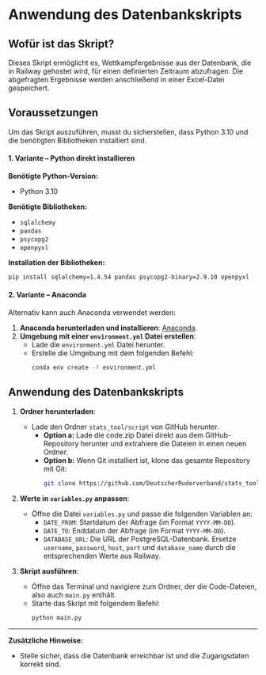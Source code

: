 # Anwendung des Datenbankskripts

## Wofür ist das Skript?

Dieses Skript ermöglicht es, Wettkampfergebnisse aus der Datenbank, die in Railway gehostet wird, für einen definierten Zeitraum abzufragen. Die abgefragten Ergebnisse werden anschließend in einer Excel-Datei gespeichert.

## Voraussetzungen
Um das Skript auszuführen, musst du sicherstellen, dass Python 3.10 und die benötigten Bibliotheken installiert sind.

#### 1. Variante – Python direkt installieren

**Benötigte Python-Version:**
- Python 3.10

**Benötigte Bibliotheken:**
- `sqlalchemy`
- `pandas`
- `psycopg2`
- `openpyxl`

**Installation der Bibliotheken:**
```bash
pip install sqlalchemy=1.4.54 pandas psycopg2-binary=2.9.10 openpyxl
```

#### 2. Variante – Anaconda

Alternativ kann auch Anaconda verwendet werden:

1. **Anaconda herunterladen und installieren**: [Anaconda](https://www.anaconda.com/products/individual).
2. **Umgebung mit einer `environment.yml` Datei erstellen**:
   - Lade die `environment.yml` Datei herunter.
   - Erstelle die Umgebung mit dem folgenden Befehl:
     ```bash
     conda env create -f environment.yml
     ```

## Anwendung des Datenbankskripts

1. **Ordner herunterladen**:
   - Lade den Ordner `stats_tool/script` von GitHub herunter.
     - **Option a:** Lade die code.zip Datei direkt aus dem GitHub-Repository herunter und extrahiere die Dateien in einen neuen Ordner.
     - **Option b:** Wenn Git installiert ist, klone das gesamte Repository mit Git:
       ```bash
       git clone https://github.com/DeutscherRuderverband/stats_tool.git
       ```

2. **Werte in `variables.py` anpassen**:
   - Öffne die Datei `variables.py` und passe die folgenden Variablen an:
     - `DATE_FROM`: Startdatum der Abfrage (im Format `YYYY-MM-DD`).
     - `DATE_TO`: Enddatum der Abfrage (im Format `YYYY-MM-DD`).
     - `DATABASE_URL`: Die URL der PostgreSQL-Datenbank. Ersetze `username`, `password`, `host`, `port` und `database_name` durch die entsprechenden Werte aus Railway.

3. **Skript ausführen**:
   - Öffne das Terminal und navigiere zum Ordner, der die Code-Dateien, also auch `main.py` enthält.
   - Starte das Skript mit folgendem Befehl:
     ```bash
     python main.py
     ```

---

**Zusätzliche Hinweise:**
- Stelle sicher, dass die Datenbank erreichbar ist und die Zugangsdaten korrekt sind.
